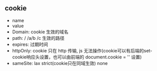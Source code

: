 ## cookie
- name
- value 
- Domain: cookie 生效的域名
- path: /  /a/b  /c  生效的路径
- expires: 过期时间
- httpOnly: cookie 只在 http 传输, js 无法操作(cookie可以有后端的set-cookie响应头设置，也可以由前端的 document.cookie = '' 设置)
- sameSite: lax strict(cookie只在同域生效) none